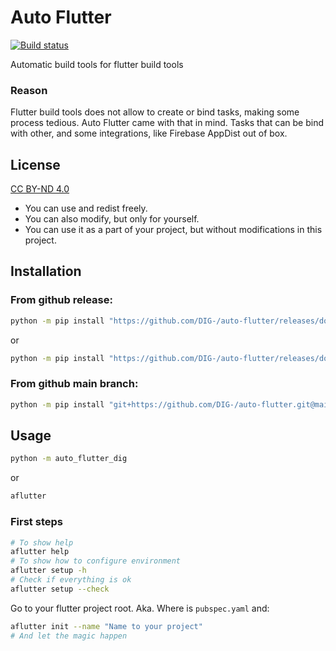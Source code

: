 # Auto Flutter
[![Build status](https://ci.appveyor.com/api/projects/status/4mqob9dpr98a8dlm/branch/main?svg=true)](https://ci.appveyor.com/project/DIG-/auto-flutter/branch/main)

Automatic build tools for flutter build tools

### Reason
Flutter build tools does not allow to create or bind tasks, making some process tedious.
Auto Flutter came with that in mind. Tasks that can be bind with other, and some integrations, like Firebase AppDist out of box.

## License
[CC BY-ND 4.0](https://creativecommons.org/licenses/by-nd/4.0/)

- You can use and redist freely.
- You can also modify, but only for yourself.
- You can use it as a part of your project, but without modifications in this project.

## Installation
### From github release:
``` sh
python -m pip install "https://github.com/DIG-/auto-flutter/releases/download/0.3.0/auto_flutter_dig.whl"
```
or
``` sh
python -m pip install "https://github.com/DIG-/auto-flutter/releases/download/0.3.0/auto_flutter_dig.tar.gz"
```

### From github main branch:
``` sh
python -m pip install "git+https://github.com/DIG-/auto-flutter.git@main#egg=auto_flutter_dig"
```

## Usage
``` sh
python -m auto_flutter_dig
```
or
``` sh
aflutter
```

### First steps
``` sh
# To show help
aflutter help
# To show how to configure environment
aflutter setup -h
# Check if everything is ok
aflutter setup --check
```

Go to your flutter project root. Aka. Where is `pubspec.yaml` and:
``` sh
aflutter init --name "Name to your project"
# And let the magic happen
```